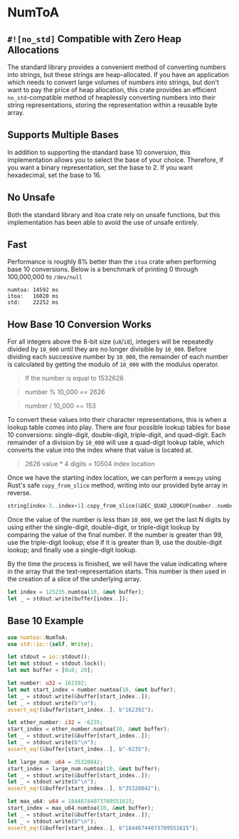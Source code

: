 # NumToA

## `#![no_std]` Compatible with Zero Heap Allocations

The standard library provides a convenient method of converting numbers into strings, but these strings are
heap-allocated. If you have an application which needs to convert large volumes of numbers into strings, but don't
want to pay the price of heap allocation, this crate provides an efficient `no_std`-compatible method of heaplessly converting numbers
into their string representations, storing the representation within a reusable byte array.

## Supports Multiple Bases

In addition to supporting the standard base 10 conversion, this implementation allows you to select the base of
your choice. Therefore, if you want a binary representation, set the base to 2. If you want hexadecimal, set the
base to 16.

## No Unsafe

Both the standard library and itoa crate rely on unsafe functions, but this implementation has been able to avoid
the use of unsafe entirely.

## Fast

Performance is roughly 8% better than the `itoa` crate when performing base 10 conversions.
Below is a benchmark of printing 0 through 100,000,000 to `/dev/null`

```
numtoa: 14592 ms
itoa:   16020 ms
std:    22252 ms
```

## How Base 10 Conversion Works

For all integers above the 8-bit size (`u8`/`i8`), integers will be repeatedly divided by `10_000` until they are
no longer divisible by `10_000`. Before dividing each successive number by `10_000`, the remainder of each number
is calculated by getting the modulo of `10_000` with the modulus operator.

> If the number is equal to 1532626

> number % 10_000 == 2626

> number / 10_000 == 153

To convert these values into their character representations, this is when a lookup table comes into play. There are
four possible lookup tables for base 10 conversions: single-digit, double-digit, triple-digit, and quad-digit. Each
remainder of a division by `10_000` will use a quad-digit lookup table, which converts the value into the index
where that value is located at.

> 2626 value * 4 digits = 10504 index location

Once we have the starting index location, we can perform a `memcpy` using Rust's safe `copy_from_slice` method,
writing into our provided byte array in reverse.

```rust
string[index-3..index+1].copy_from_slice(&DEC_QUAD_LOOKUP[number..number+4])
```
Once the value of the number is less than `10_000`, we get the last N digits by using either the single-digit,
double-digit, or triple-digit lookup by comparing the value of the final number. If the number is greater than 99,
use the triple-digit lookup; else if it is greater than 9, use the double-digit lookup; and finally use a single-digit
lookup.

By the time the process is finished, we will have the value indicating where in the array that the text-representation
starts. This number is then used in the creation of a slice of the underlying array.

```rust
let index = 125235.numtoa(10, &mut buffer);
let _ = stdout.write(buffer[index..]);
```

## Base 10 Example

```rust
use numtoa::NumToA;
use std::io::{self, Write};

let stdout = io::stdout();
let mut stdout = stdout.lock();
let mut buffer = [0u8; 20];

let number: u32 = 162392;
let mut start_index = number.numtoa(10, &mut buffer);
let _ = stdout.write(&buffer[start_index..]);
let _ = stdout.write(b"\n");
assert_eq!(&buffer[start_index..], b"162392");

let other_number: i32 = -6235;
start_index = other_number.numtoa(10, &mut buffer);
let _ = stdout.write(&buffer[start_index..]);
let _ = stdout.write(b"\n");
assert_eq!(&buffer[start_index..], b"-6235");

let large_num: u64 = 35320842;
start_index = large_num.numtoa(10, &mut buffer);
let _ = stdout.write(&buffer[start_index..]);
let _ = stdout.write(b"\n");
assert_eq!(&buffer[start_index..], b"35320842");

let max_u64: u64 = 18446744073709551615;
start_index = max_u64.numtoa(10, &mut buffer);
let _ = stdout.write(&buffer[start_index..]);
let _ = stdout.write(b"\n");
assert_eq!(&buffer[start_index..], b"18446744073709551615");
```
